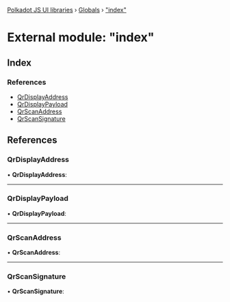 [Polkadot JS UI libraries](../README.md) › [Globals](../globals.md) › ["index"](_index_.md)

# External module: "index"

## Index

### References

* [QrDisplayAddress](_index_.md#qrdisplayaddress)
* [QrDisplayPayload](_index_.md#qrdisplaypayload)
* [QrScanAddress](_index_.md#qrscanaddress)
* [QrScanSignature](_index_.md#qrscansignature)

## References

###  QrDisplayAddress

• **QrDisplayAddress**:

___

###  QrDisplayPayload

• **QrDisplayPayload**:

___

###  QrScanAddress

• **QrScanAddress**:

___

###  QrScanSignature

• **QrScanSignature**:
